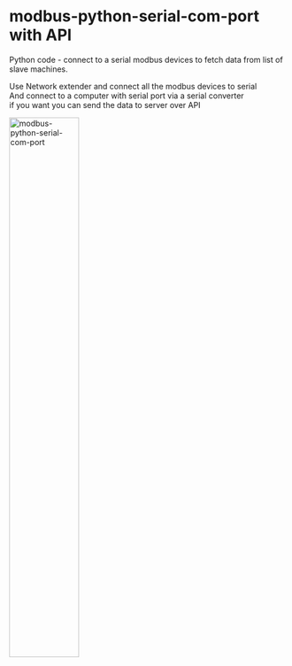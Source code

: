 # modbus-python-serial-com-port with API
Python code - connect to a serial modbus devices to fetch data from list of slave machines.<br>

Use Network extender and connect all the modbus devices to serial </br>
And connect to a computer with serial port via a serial converter </br>
if you want you can send the data to server over API </br>

<img alt="modbus-python-serial-com-port" height="50%" src="https://github.com/thamo-nature/modbus-python-serial-com-port/blob/main/mobus_device_splitter.jpg" >

